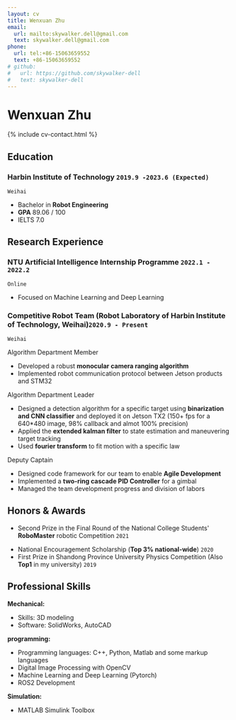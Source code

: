 ```yaml
---
layout: cv
title: Wenxuan Zhu
email:
  url: mailto:skywalker.dell@gmail.com
  text: skywalker.dell@gmail.com
phone:
  url: tel:+86-15063659552
  text: +86-15063659552
# github:
#   url: https://github.com/skywalker-dell
#   text: skywalker-dell
---
```


# Wenxuan Zhu

<!--
include contact information from the front matter
Supported arguments:
    - homepage: url, text
        - phone
        - email
            -->

{% include cv-contact.html %}

## Education

<!-- ### **Harbin Institute of Technology, Weihai (HIT)** `2019.9 -2023.6(Expected)` -->
### **Harbin Institute of Technology** `2019.9 -2023.6 (Expected)`
<!-- ### **Harbin Institute of Technology (C9 League)** `2019.9 -2023.6 (Expected)` -->



```
Weihai
```

- Bachelor in **Robot Engineering**
- **GPA**   89.06 / 100
- IELTS 7.0


## Research Experience
### **NTU Artificial Intelligence Internship Programme** `2022.1 - 2022.2`
```
Online
```
- Focused on Machine Learning and Deep Learning

### **Competitive Robot Team** (Robot Laboratory of Harbin Institute of Technology, Weihai)`2020.9 - Present`
```
Weihai
```


Algorithm Department Member<br> 

- Developed a robust **monocular camera ranging algorithm**
- Implemented robot communication protocol between Jetson products and STM32

Algorithm Department Leader<br>

- Designed a detection algorithm for a specific target using **binarization and CNN classifier** and deployed it on Jetson TX2 (150+ fps for a 640*480 image, 98% callback and almot 100% precision)
- Applied the **extended kalman filter** to state estimation and maneuvering target tracking
- Used **fourier transform** to fit motion with a specific law

Deputy Captain<br>

- Designed code framework for our team to enable **Agile Development**
- Implemented a **two-ring cascade PID Controller** for a gimbal
- Managed the team development progress and division of labors
<!-- - Opened training courses for college freshmen -->





## Honors & Awards

<!-- - Second Prize in the Final Round of the National College Students’ RoboMaster robotic Competition `2021`<br>(**The largest and most influential robot competition in China**)  -->
- Second Prize in the Final Round of the National College Students' **RoboMaster** robotic Competition `2021`<br> 

<!-- - First Prize in the Northern Contest Zone of the National College Students’ RoboMaster robotic Competition `2021` <br> -->
- National Encouragement Scholarship (**Top 3% national-wide**) `2020` <br>
- First Prize in Shandong Province University Physics Competition (Also **Top1** in my university) `2019` <br>




## Professional Skills

**Mechanical:**
- Skills: 3D modeling
- Software: SolidWorks, AutoCAD

**programming:**
- Programming languages: C++, Python, Matlab and some markup languages
- Digital Image Processing with OpenCV
- Machine Learning and Deep Learning (Pytorch)
  <!-- - Linux Development -->
  <!-- - ROS2 Development and Embedded System Development -->
- ROS2 Development


**Simulation:**
- MATLAB Simulink Toolbox
  <!-- - Gazebo -->
  <!-- - Coppeliasim -->


<!-- ### Footer

Last updated: May 2013 -->
